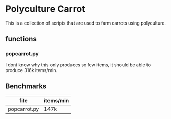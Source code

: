 # Polyculture Carrot
This is a collection of scripts that are used to farm carrots using polyculture.

## functions

### popcarrot.py
I dont know why this only produces so few items, it should be able to produce 316k items/min.

## Benchmarks
| file          | items/min |
| ------------- | --------- |
| popcarrot.py  | 147k      |
